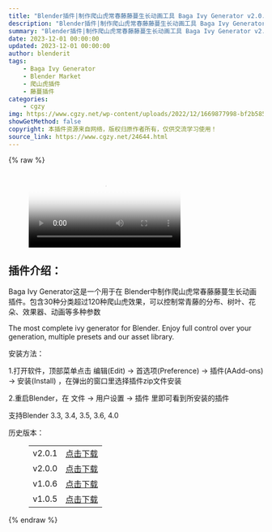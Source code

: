 ```yaml
---
title: "Blender插件|制作爬山虎常春藤藤蔓生长动画工具 Baga Ivy Generator v2.0.2"
description: "Blender插件|制作爬山虎常春藤藤蔓生长动画工具 Baga Ivy Generator v2.0.2"
summary: "Blender插件|制作爬山虎常春藤藤蔓生长动画工具 Baga Ivy Generator v2.0.2"
date: 2023-12-01 00:00:00
updated: 2023-12-01 00:00:00
author: blenderit
tags: 
    - Baga Ivy Generator
    - Blender Market
    - 爬山虎插件
    - 藤蔓插件
categories:
    - cgzy
img: https://www.cgzy.net/wp-content/uploads/2022/12/1669877998-bf2b585aaeb7a04.jpg
showGetMethod: false
copyright: 本插件资源来自网络，版权归原作者所有，仅供交流学习使用！
source_link: https://www.cgzy.net/24644.html
---
```


{% raw %}
<figure class="wp-block-video aligncenter"><video controls poster="https://www.cgzy.net/wp-content/uploads/2023/08/1693826318-d7ef6c4c4f0ff16.webp" src="https://cloud.video.taobao.com/play/u/717183932/p/1/e/6/t/1/389328634043.mp4"></video></figure><div class="wp-block-pandastudio-title"><div class="title_style_01"><h2 id="h2-0">插件介绍：</h2></div></div><p class="is-style-text-indent-2em">Baga Ivy Generator这是一个用于在 Blender中制作爬山虎常春藤藤蔓生长动画插件。包含30种分类超过120种爬山虎效果，可以控制常青藤的分布、树叶、花朵、效果器、动画等多种参数</p><p>The most complete ivy generator for Blender. Enjoy full control over your generation, multiple presets and our asset library.</p><div class="wp-block-pandastudio-title"><div class="title_style_01"><p>安装方法：</p></div></div><p>1.打开软件，顶部菜单点击 编辑(Edit) → 首选项(Preference) → 插件(AAdd-ons) → 安装(Install) ，在弹出的窗口里选择插件zip文件安装</p><p>2.重启Blender，在 文件 → 用户设置 → 插件 里即可看到所安装的插件</p><div class="wp-block-pandastudio-tips"><div class="tip success "><p>支持Blender 3.3, 3.4, 3.5, 3.6, 4.0</p>
</div></div><div class="wp-block-pandastudio-title"><div class="title_style_01"><p>历史版本：</p></div></div><figure class="wp-block-table has-medium-font-size"><table><tbody><tr><td>v2.0.1</td><td><a href="https://www.cgzy.net/go?_=c35c0d8884aHR0cHM6Ly9wYW4uYmFpZHUuY29tL3MvMWcwbFVMWE9xR3FKaVdqTjhpSmhUZmc%2FcHdkPW54bm4%3D" target="_blank">点击下载</a></td></tr><tr><td>v2.0.0</td><td><a href="https://www.cgzy.net/go?_=7fe3a13a6caHR0cHM6Ly9wYW4uYmFpZHUuY29tL3MvMThJZXNYTlJOSlpQSGxVSGozSkV5aGc%2FcHdkPTdkZjc%3D" target="_blank">点击下载</a></td></tr><tr><td>v1.0.6</td><td><a href="https://www.cgzy.net/go?_=20515b0d85aHR0cHM6Ly9wYW4uYmFpZHUuY29tL3MvMW93VFlhWnhRZWdXVmliaUFZSm5qTVE%2FcHdkPTFkc2k%3D" target="_blank">点击下载</a></td></tr><tr><td>v1.0.5</td><td><a href="https://www.cgzy.net/go?_=4806ffa492aHR0cHM6Ly9wYW4uYmFpZHUuY29tL3MvMUVBVFpKQ3BpYUpWa0cwdTJ4N3lwRWc%2FcHdkPWs2MHg%3D" target="_blank">点击下载</a></td></tr></tbody></table></figure>
<div style="display: none">cgzy</div>
{% endraw %}